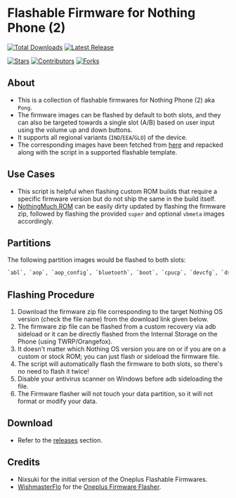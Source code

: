 # Flashable Firmware for Nothing Phone (2)

[![Total Downloads](https://img.shields.io/github/downloads/spike0en/pong_flashable_firmware/total?logo=github&logoColor=white&label=Total%20Downloads&color=007377)](https://github.com/spike0en/pong_flashable_firmware/releases)
[![Latest Release](https://img.shields.io/github/release/spike0en/pong_flashable_firmware?label=Latest%20Release&logo=git&logoColor=white&color=1E6091)](https://github.com/spike0en/pong_flashable_firmware/releases/latest)

[![Stars](https://img.shields.io/github/stars/spike0en/pong_flashable_firmware?logo=github&color=D4AF37)](https://github.com/spike0en/pong_flashable_firmware/stargazers)
[![Contributors](https://img.shields.io/github/contributors/spike0en/pong_flashable_firmware?logo=github&color=9B5DE5)](https://github.com/spike0en/pong_flashable_firmware/graphs/contributors)
[![Forks](https://img.shields.io/github/forks/spike0en/pong_flashable_firmware?logo=github&color=468FAF)](https://github.com/spike0en/pong_flashable_firmware/network/members)

## About 

- This is a collection of flashable firmwares for Nothing Phone (2) aka `Pong`. 
- The firmware images can be flashed by default to both slots, and they can also be targeted towards a single slot (A/B) based on user input using the volume up and down buttons.
- It supports all regional variants (`IND`/`EEA`/`GLO`) of the device. 
- The corresponding images have been fetched from [here](https://github.com/spike0en/nothing_archive) and repacked along with the script in a supported flashable template.

## Use Cases

- This script is helpful when flashing custom ROM builds that require a specific firmware version but do not ship the same in the build itself.
- [NothingMuch ROM](https://xdaforums.com/t/nothingmuchrom-for-nothing-phone-2.4623411/) can be easily dirty updated by flashing the firmware zip, followed by flashing the provided `super` and optional `vbmeta` images accordingly.

## Partitions

The following partition images would be flashed to both slots:
```sh
`abl`, `aop`, `aop_config`, `bluetooth`, `boot`, `cpucp`, `devcfg`, `dsp`, `dtbo`, `featenabler`, `hyp`, `imagefv`, `keymaster`, `modem`, `multiimgoem`, `multiimgqti`, `qupfw`, `qweslicstore`, `shrm`, `tz`, `uefi`, `uefisecapp`, `vbmeta_system`, `vbmeta_vendor`, `vendor_boot`, `xbl`, `xbl_config`, `xbl_ramdump`
```

## Flashing Procedure

1. Download the firmware zip file corresponding to the target Nothing OS version (check the file name) from the download link given below.
2. The firmware zip file can be flashed from a custom recovery via adb sideload or it can be directly flashed from the Internal Storage on the Phone (using TWRP/Orangefox).
3. It doesn't matter which Nothing OS version you are on or if you are on a custom or stock ROM; you can just flash or sideload the firmware file.
4. The script will automatically flash the firmware to both slots, so there's no need to flash it twice!
5. Disable your antivirus scanner on Windows before adb sideloading the file.
6. The Firmware flasher will not touch your data partition, so it will not format or modify your data.

## Download
- Refer to the [releases](https://github.com/spike0en/pong_flashable_firmware/releases) section.


## Credits
- Nixsuki for the initial version of the Oneplus Flashable Firmwares.
- [WishmasterFlo](https://github.com/Wishmasterflo) for the [Oneplus Firmware Flasher](https://github.com/Wishmasterflo/Firmware_flasher).
